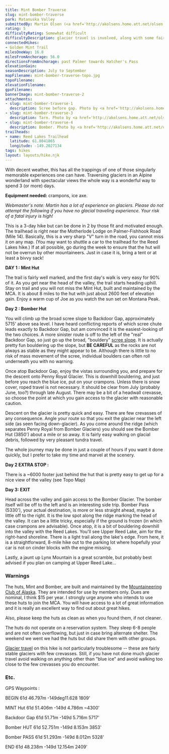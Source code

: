 ```yaml
---
title: Mint Bomber Traverse
slug: mint-bomber-traverse
park: Matanuska Valley
submittedBy: Martin Olsen (<a href='http://akolsens.home.att.net/olsen.html'>The Olsen's Home Page</a>)
rating: 5
difficultyRating: Somewhat difficult
difficultyDescription: glacier travel is involved, along with some fairly steep scrambling (both uphill and downhill).
connectedHikes:
- Golden Mint Trail
milesOneWay: 16.0
milesFromAnchorage: 56.0
directionsFromAnchorage: past Palmer towards Hatcher's Pass
elevationGain: 
seasonDescription: July to September
mapFilename: mint-bomber-traverse-topo.jpg
topoFilename: 
elevationFilename: 
gpxFilename: 
bannerImage: mint-bomber-traverse-2
attachments:
- slug: mint-bomber-traverse-1
  description: Scree before gap. Photo by <a href='http://akolsens.home.att.net/olsen.html'>Martin Olsen</a>.
- slug: mint-bomber-traverse-3
  description: Tarn. Photo by <a href='http://akolsens.home.att.net/olsen.html'>Martin Olsen</a>.
- slug: mint-bomber-traverse-4
  description: Bomber. Photo by <a href='http://akolsens.home.att.net/olsen.html'>Martin Olsen</a>.
trailheads:
- name: Reed Lakes Trailhead
  latitude: 61.8041865
  longitude: -149.2027134
tags: hikes
layout: layouts/hike.njk
---
```

With decent weather, this has all the trappings of one of those singularly memorable experiences one can have. Traversing glaciers in an Alpine wonderland with spectacular views the whole way is a wonderful way to spend 3 (or more) days.

**Equipment needed:** crampons, ice axe.

*Webmaster's note: Martin has a lot of experience on glaciers. Please do not attempt the following if you have no glacial traveling experience. Your risk of a fatal injury is high!*

This is a 3-day hike but can be done in 2 by those fit and motivated enough. The trailhead is right near the Motherlode Lodge on Palmer-Fishhook Road (Mile 14). Basically, this is a very sharp "V" turn in the road, you cannot miss it on any map. (You may want to shuttle a car to the trailhead for the Reed Lakes hike.) If at all possible, go during the week to ensure that the hut will not be overrun by other mountaineers. Just in case it is, bring a tent or at least a bivvy sack!

**DAY 1 : Mint Hut**

The trail is fairly well marked, and the first day's walk is very easy for 90% of it. As you get near the head of the valley, the trail starts heading uphill. Stay on trail and you will not miss the Mint Hut, built and maintained by the MCA. It is about 8 miles to the hut with just about 2600 feet of elevation gain. Enjoy a warm cup of Joe as you watch the sun set on Montana Peak.

**Day 2 : Bomber Hut**

You will climb up the broad scree slope to Backdoor Gap, approximately 5715' above sea level. I have heard conflicting reports of which scree chute leads exactly to Backdoor Gap, but am convinced it is the easiest-looking of the two choices. A more sinister route is off to the left of the "real" Backdoor Gap, so just go up the broad, "bouldery" [scree slope](http://alaskahikesearch.com/education/#scree). It is actually pretty fun bouldering up the slope, but **BE CAREFUL** as the rocks are not always as stable as they might appear to be. Although there is little to no risk of mass movement of the scree, individual boulders can often roll underneath you with no warning.

Once atop Backdoor Gap, enjoy the vistas surrounding you, and prepare for the descent onto Penny Royal Glacier. This is downhill bouldering, and just before you reach the blue ice, put on your crampons. Unless there is snow cover, roped travel is not necessary. It should be clear from July (probably June, too?) through late August. There may be a bit of a headwall crevasse, so choose the point at which you gain access to the glacier with reasonable caution.

Descent on the glacier is pretty quick and easy. There are few crevasses of any consequence. Angle your route so that you exit the glacier near the left side (as seen facing down-glacier). As you come around the ridge (which separates Penny Royal from Bomber Glaciers) you should see the Bomber Hut (3850') about a mile or so away. It is fairly easy walking on glacial debris, followed by very pleasant tundra travel.

The whole journey may be done in just a couple of hours if you want it done quickly, but I prefer to take my time and marvel at the scenery.

**Day 2 EXTRA STOP :**

There is a ~6000 footer just behind the hut that is pretty easy to get up for a nice view of the valley (see Topo Map)

**Day 3: EXIT**

Head across the valley and gain access to the Bomber Glacier. The bomber itself will be off to the left and is an interesting side trip. Bomber Pass (5330'), your actual destination, is more or less straight ahead, maybe a little off to the right. It is the low spot along the ridge marking the head of the valley. It can be a little tricky, especially if the ground is frozen (in which case crampons are advisable). Once atop, it is a bit of bouldering downhill into the valley with the Reed Lakes. You'll see Upper Reed Lake, aim for the right-hand shoreline. There is a light trail along the lake's edge. From here, it is a straightforward, 8-mile hike out to the parking lot where hopefully your car is not on cinder blocks with the engine missing.

Lastly, a jaunt up Lynx Mountain is a great scramble, but probably best advised if you plan on camping at Upper Reed Lake...

### Warnings

The huts, Mint and Bomber, are built and maintained by the [Mountaineering Club of Alaska](http://mtnclubak.org/). They are intended for use by members only. Dues are nominal, I think $15 per year. I strongly urge anyone who intends to use these huts to join the MCA. You will have access to a lot of great information and it is really an excellent way to find out about great hikes.

Also, please keep the huts as clean as when you found them, if not cleaner.

The huts do not operate on a reservation system. They sleep 6-8 people and are not often overflowing, but just in case bring alternate shelter. The weekend we went we had the huts but did share them with other groups.

[Glacier travel](http://alaskahikesearch.com/education/#glaciers) on this hike is not particularly troublesome -- these are fairly stable glaciers with few crevasses. Still, if you have not done much glacier travel avoid walking on anything other than "blue ice" and avoid walking too close to the few crevasses you do encounter.

### Etc.

GPS Waypoints :

BEGIN 61d 46.797m -149deg11.628 1809'

MINT Hut 61d 51.406m -149d 4.786m ~4300'

Backdoor Gap 61d 51.71m -149d 5.716m 5717'

Bomber HUT 61d 52.751m -149d 8.153m 3853'

Bomber PASS 61d 51.293m -149d 8.012m 5328'

END 61d 48.238m -149d 12.154m 2409'